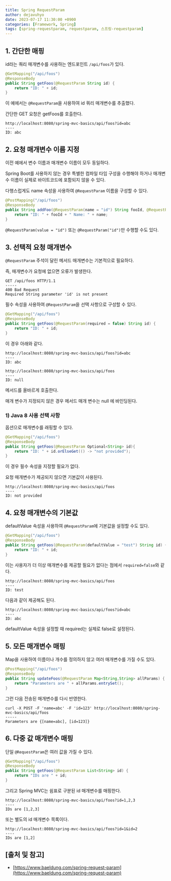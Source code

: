 ```yaml
---
title: Spring RequestParam
author: dejavuhyo
date: 2023-07-17 11:30:00 +0900
categories: [Framework, Spring]
tags: [spring-requestparam, requestparam, 스프링-requestparam]
---
```


## 1. 간단한 매핑
id라는 쿼리 매개변수를 사용하는 엔드포인트 `/api/foos`가 있다.

```java
@GetMapping("/api/foos")
@ResponseBody
public String getFoos(@RequestParam String id) {
    return "ID: " + id;
}
```

이 예에서는 `@RequestParam`을 사용하여 id 쿼리 매개변수를 추출했다.

간단한 GET 요청은 getFoos를 호출한다.

```text
http://localhost:8080/spring-mvc-basics/api/foos?id=abc
----
ID: abc
```

## 2. 요청 매개변수 이름 지정
이전 예에서 변수 이름과 매개변수 이름이 모두 동일하다.

Spring Boot를 사용하지 않는 경우 특별한 컴파일 타임 구성을 수행해야 하거나 매개변수 이름이 실제로 바이트코드에 포함되지 않을 수 있다.

다행스럽게도 name 속성을 사용하여 `@RequestParam` 이름을 구성할 수 있다.

```java
@PostMapping("/api/foos")
@ResponseBody
public String addFoo(@RequestParam(name = "id") String fooId, @RequestParam String name) {
    return "ID: " + fooId + " Name: " + name;
}
```

`@RequestParam(value = "id")` 또는 `@RequestParam("id")`만 수행할 수도 있다.

## 3. 선택적 요청 매개변수
`@RequestParam` 주석이 달린 메서드 매개변수는 기본적으로 필요하다.

즉, 매개변수가 요청에 없으면 오류가 발생한다.

```text
GET /api/foos HTTP/1.1
-----
400 Bad Request
Required String parameter 'id' is not present
```

필수 속성을 사용하여 `@RequestParam`을 선택 사항으로 구성할 수 있다.

```java
@GetMapping("/api/foos")
@ResponseBody
public String getFoos(@RequestParam(required = false) String id) {
    return "ID: " + id;
}
```

이 경우 아래와 같다.

```text
http://localhost:8080/spring-mvc-basics/api/foos?id=abc
----
ID: abc
```

```text
http://localhost:8080/spring-mvc-basics/api/foos
----
ID: null
```

메서드를 올바르게 호출한다.

매개 변수가 지정되지 않은 경우 메서드 매개 변수는 null 에 바인딩된다.

### 1) Java 8 사용 선택 사항
옵션으로 매개변수를 래핑할 수 있다.

```java
@GetMapping("/api/foos")
@ResponseBody
public String getFoos(@RequestParam Optional<String> id){
    return "ID: " + id.orElseGet(() -> "not provided");
}
```

이 경우 필수 속성을 지정할 필요가 없다.

요청 매개변수가 제공되지 않으면 기본값이 사용된다.

```text
http://localhost:8080/spring-mvc-basics/api/foos 
---- 
ID: not provided
```

## 4. 요청 매개변수의 기본값
defaultValue 속성을 사용하여 `@RequestParam`에 기본값을 설정할 수도 있다.

```java
@GetMapping("/api/foos")
@ResponseBody
public String getFoos(@RequestParam(defaultValue = "test") String id) {
    return "ID: " + id;
}
```

이는 사용자가 더 이상 매개변수를 제공할 필요가 없다는 점에서 `required=false`와 같다.

```text
http://localhost:8080/spring-mvc-basics/api/foos
----
ID: test
```

다음과 같이 제공해도 된다.

```text
http://localhost:8080/spring-mvc-basics/api/foos?id=abc
----
ID: abc
```

defaultValue 속성을 설정할 때 required는 실제로 false로 설정된다.

## 5. 모든 매개변수 매핑
Map을 사용하여 이름이나 개수를 정의하지 않고 여러 매개변수를 가질 수도 있다.

```java
@PostMapping("/api/foos")
@ResponseBody
public String updateFoos(@RequestParam Map<String,String> allParams) {
    return "Parameters are " + allParams.entrySet();
}
```

그런 다음 전송된 매개변수를 다시 반영한다.

```text
curl -X POST -F 'name=abc' -F 'id=123' http://localhost:8080/spring-mvc-basics/api/foos
-----
Parameters are {[name=abc], [id=123]}
```

## 6. 다중 값 매개변수 매핑
단일 `@RequestParam`은 여러 값을 가질 수 있다.

```java
@GetMapping("/api/foos")
@ResponseBody
public String getFoos(@RequestParam List<String> id) {
    return "IDs are " + id;
}
```

그리고 Spring MVC는 쉼표로 구분된 id 매개변수를 매핑한다.

```text
http://localhost:8080/spring-mvc-basics/api/foos?id=1,2,3
----
IDs are [1,2,3]
```

또는 별도의 id 매개변수 목록이다.

```text
http://localhost:8080/spring-mvc-basics/api/foos?id=1&id=2
----
IDs are [1,2]
```

## [출처 및 참고]
* [https://www.baeldung.com/spring-request-param](https://www.baeldung.com/spring-request-param)
